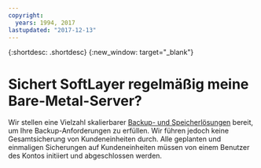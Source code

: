 ```yaml
---
copyright:
  years: 1994, 2017
lastupdated: "2017-12-13"
---
```


{:shortdesc: .shortdesc}
{:new_window: target="_blank"}


# Sichert SoftLayer regelmäßig meine Bare-Metal-Server?

Wir stellen eine Vielzahl skalierbarer [Backup- und Speicherlösungen](https://www.softlayer.com/cloud-storage) bereit, um Ihre Backup-Anforderungen zu erfüllen. Wir führen jedoch keine Gesamtsicherung von Kundeneinheiten durch. Alle geplanten und einmaligen Sicherungen auf Kundeneinheiten müssen von einem Benutzer des Kontos initiiert und abgeschlossen werden.

